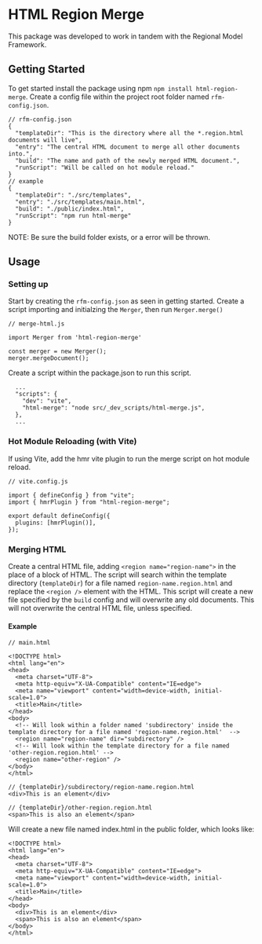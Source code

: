 # HTML Region Merge

This package was developed to work in tandem with the Regional Model Framework.

## Getting Started

To get started install the package using npm `npm install html-region-merge`. Create a config file within the project root folder named `rfm-config.json`.

```
// rfm-config.json
{
  "templateDir": "This is the directory where all the *.region.html documents will live",
  "entry": "The central HTML document to merge all other documents into.",
  "build": "The name and path of the newly merged HTML document.",
  "runScript": "Will be called on hot module reload."
}
// example
{
  "templateDir": "./src/templates",
  "entry": "./src/templates/main.html",
  "build": "./public/index.html",
  "runScript": "npm run html-merge"
}
```

NOTE: Be sure the build folder exists, or a error will be thrown.

## Usage

### Setting up

Start by creating the `rfm-config.json` as seen in getting started.
Create a script importing and initialzing the `Merger`, then run `Merger.merge()`

```
// merge-html.js

import Merger from 'html-region-merge'

const merger = new Merger();
merger.mergeDocument();
```

Create a script within the package.json to run this script.

```
  ...
  "scripts": {
    "dev": "vite",
    "html-merge": "node src/_dev_scripts/html-merge.js",
  },
  ...
```

### Hot Module Reloading (with Vite)

If using Vite, add the hmr vite plugin to run the merge script on hot module reload.

```
// vite.config.js

import { defineConfig } from "vite";
import { hmrPlugin } from "html-region-merge";

export default defineConfig({
  plugins: [hmrPlugin()],
});

```

### Merging HTML

Create a central HTML file, adding `<region name="region-name">` in the place of a block of HTML.
The script will search within the template directory (`templateDir`) for a file named `region-name.region.html` and replace the `<region />` element with the HTML.
This script will create a new file specified by the `build` config and will overwrite any old documents. This will not overwrite the central HTML file, unless specified.

#### Example

```
// main.html

<!DOCTYPE html>
<html lang="en">
<head>
  <meta charset="UTF-8">
  <meta http-equiv="X-UA-Compatible" content="IE=edge">
  <meta name="viewport" content="width=device-width, initial-scale=1.0">
  <title>Main</title>
</head>
<body>
  <!-- Will look within a folder named 'subdirectory' inside the template directory for a file named 'region-name.region.html'  -->
  <region name="region-name" dir="subdirectory" />
  <!-- Will look within the template directory for a file named 'other-region.region.html' -->
  <region name="other-region" />
</body>
</html>

```

```
// {templateDir}/subdirectory/region-name.region.html
<div>This is an element</div>
```

```
// {templateDir}/other-region.region.html
<span>This is also an element</span>
```

Will create a new file named index.html in the public folder, which looks like:

```
<!DOCTYPE html>
<html lang="en">
<head>
  <meta charset="UTF-8">
  <meta http-equiv="X-UA-Compatible" content="IE=edge">
  <meta name="viewport" content="width=device-width, initial-scale=1.0">
  <title>Main</title>
</head>
<body>
  <div>This is an element</div>
  <span>This is also an element</span>
</body>
</html>
```
